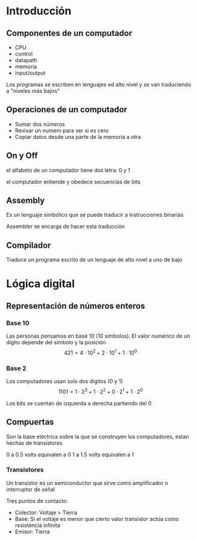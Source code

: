 # Introducción
## Componentes de un computador
- CPU
- control
- datapath
- memoria
- input/output

Los programas se escriben en lenguajes ed alto nivel y se van traduciendo a "niveles más bajos"

## Operaciones de un computador
- Sumar dos números
- Revisar un numero para ver si es cero
- Copiar datos desde una parte de la memoria a otra

## On y Off
el alfabeto de un computador tiene dos letra: 0 y 1

el computador entiende y obedece secuencias de bits

## Assembly
Es un lenguaje simbólico que se puede traducir a instrucciones binarias

Assembler se encarga de hacer esta traducción

## Compilador
Traduce un programa escrito de un lenguaje de alto nivel a uno de bajo

# Lógica digital
## Representación de números enteros
### Base 10
Las personas pensamos en base 10 (10 símbolos). El valor numérico de un dígito depende del símbolo y la posición
$$421 = 4 \cdot 10^2 + 2 \cdot 10^1 + 1 \cdot 10^0$$

### Base 2
Los computadores usan solo dos digitos (0 y 1)
$$1101 = 1 \cdot 2^3 + 1 \cdot 2^2 + 0 \cdot 2^1 + 1 \cdot 2^0$$

Los bits se cuentan de izquierda a derecha partiendo del 0
## Compuertas
Son la base eléctrica sobre la que se construyen los computadores, estan hechas de transistores

0 a 0.5 volts equivalen a 0
1 a 1.5 volts equivalen a 1

### Transistores
Un transistor es un semiconductor que sirve como amplificador o interruptor de señal

Tres puntos de contacto:
- Colector: Voltaje > Tierra
- Base: Si el voltaje es menor que cierto valor transistor actúa como resistencia infinita
- Emisor: Tierra
